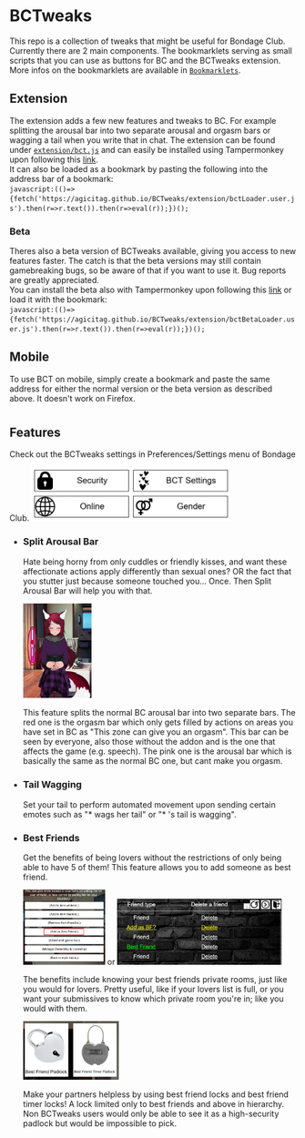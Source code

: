 # BCTweaks
This repo is a collection of tweaks that might be useful for Bondage Club. Currently there are 2 main components. The bookmarklets serving as small scripts that you can use as buttons for BC and the BCTweaks extension.  
More infos on the bookmarklets are available in [`Bookmarklets`](bookmarklets).  

## Extension
The extension adds a few new features and tweaks to BC. For example splitting the arousal bar into two separate arousal and orgasm bars or wagging a tail when you write that in chat. The extension can be found under [`extension/bct.js`](extension/bct.js) and can easily be installed using Tampermonkey upon following this [link](https://github.com/agicitag/BCTweaks/raw/main/extension/bctLoader.user.js).  
It can also be loaded as a bookmark by pasting the following into the address bar of a bookmark:  
`javascript:(()=>{fetch('https://agicitag.github.io/BCTweaks/extension/bctLoader.user.js').then(r=>r.text()).then(r=>eval(r));})();`

### Beta
Theres also a beta version of BCTweaks available, giving you access to new features faster. The catch is that the beta versions may still contain gamebreaking bugs, so be aware of that if you want to use it. Bug reports are greatly appreciated.  
You can install the beta also with Tampermonkey upon following this [link](https://github.com/agicitag/BCTweaks/raw/main/extension/bctBetaLoader.user.js) or load it with the bookmark:  
`javascript:(()=>{fetch('https://agicitag.github.io/BCTweaks/extension/bctBetaLoader.user.js').then(r=>r.text()).then(r=>eval(r));})();`

## Mobile
To use BCT on mobile, simply create a bookmark and paste the same address for either the normal version or the beta version as described above. It doesn't work on Firefox.
#

## Features

Check out the BCTweaks settings in Preferences/Settings menu of Bondage Club. 
<img src="images\BCTsettinglocation.png" width="70%">

- ### Split Arousal Bar

  Hate being horny from only cuddles or friendly kisses, and want these affectionate actions apply differently than sexual ones? OR the fact that you stutter just because someone touched you... Once. Then Split Arousal Bar will help you with that.
  
  <img src="./images/Barsplit.png"  width="25%" height="20%">
  
  This feature splits the normal BC arousal bar into two separate bars. The red one is the orgasm bar which only gets filled by actions on areas you have set in BC as "This zone can give you an orgasm". This bar can be seen by everyone, also those without the addon and is the one that affects the game (e.g. speech). The pink one is the arousal bar which is basically the same as the normal BC one, but cant make you orgasm.
 
- ### Tail Wagging 
  Set your tail to perform automated movement upon sending certain emotes such as "* wags her tail" or "* 's tail is wagging".
  
- ### Best Friends
  Get the benefits of being lovers without the restrictions of only being able to have 5 of them! This feature allows you to add someone as best friend.

  <img src="./images/bfadding.png"  width="30%" height="25%"> or <img src="images\addBFfriendlist.png" width="60%" height="45%">

  The benefits include knowing your best friends private rooms, just like you would for lovers. Pretty useful, like if your lovers list is full, or you want your submissives to know which private room you're in; like you would with them.

  <img src="./images/bflockspreview.png"  width="35%" height="25%">
  
  Make your partners helpless by using best friend locks and best friend timer locks! A lock limited only to best friends and above in hierarchy. Non BCTweaks users would only be able to see it as a high-security padlock but would be impossible to pick.
